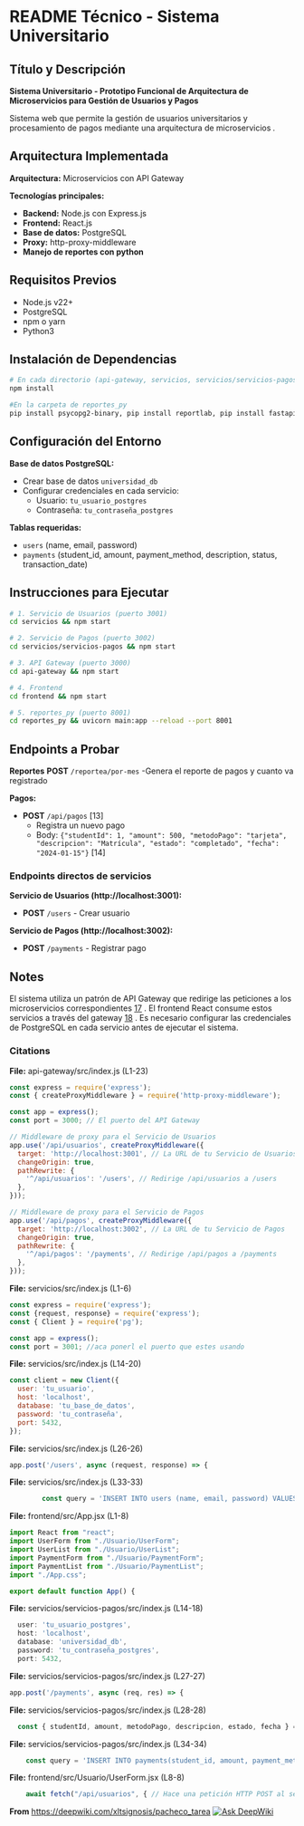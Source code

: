 
# README Técnico - Sistema Universitario

## Título y Descripción
**Sistema Universitario - Prototipo Funcional de Arquitectura de Microservicios para Gestión de Usuarios y Pagos**

Sistema web que permite la gestión de usuarios universitarios y procesamiento de pagos mediante una arquitectura de microservicios <cite/>.

## Arquitectura Implementada
**Arquitectura:** Microservicios con API Gateway 

**Tecnologías principales:**
- **Backend:** Node.js con Express.js 
- **Frontend:** React.js  
- **Base de datos:** PostgreSQL 
- **Proxy:** http-proxy-middleware
- **Manejo de reportes con python** 

## Requisitos Previos
- Node.js v22+
- PostgreSQL
- npm o yarn
- Python3

## Instalación de Dependencias
```bash
# En cada directorio (api-gateway, servicios, servicios/servicios-pagos, frontend)
npm install

#En la carpeta de reportes_py
pip install psycopg2-binary, pip install reportlab, pip install fastapi uvicorn, pip install xlsxwriter, pip install pandas
```

## Configuración del Entorno
**Base de datos PostgreSQL:**
- Crear base de datos `universidad_db` 
- Configurar credenciales en cada servicio:
  - Usuario: `tu_usuario_postgres`
  - Contraseña: `tu_contraseña_postgres` 

**Tablas requeridas:**
- `users` (name, email, password) 
- `payments` (student_id, amount, payment_method, description, status, transaction_date) 

## Instrucciones para Ejecutar
```bash
# 1. Servicio de Usuarios (puerto 3001)
cd servicios && npm start

# 2. Servicio de Pagos (puerto 3002)
cd servicios/servicios-pagos && npm start

# 3. API Gateway (puerto 3000)
cd api-gateway && npm start

# 4. Frontend
cd frontend && npm start

# 5. reportes_py (puerto 8001)
cd reportes_py && uvicorn main:app --reload --port 8001
```

## Endpoints a Probar
**Reportes**
**POST** `/reportea/por-mes`
  -Genera el reporte de pagos y cuanto va registrado

**Pagos:**
- **POST** `/api/pagos` [13]
  - Registra un nuevo pago
  - Body: `{"studentId": 1, "amount": 500, "metodoPago": "tarjeta", "descripcion": "Matrícula", "estado": "completado", "fecha": "2024-01-15"}` [14]

### Endpoints directos de servicios

**Servicio de Usuarios (http://localhost:3001):**
- **POST** `/users` - Crear usuario 

**Servicio de Pagos (http://localhost:3002):**
- **POST** `/payments` - Registrar pago 

## Notes
El sistema utiliza un patrón de API Gateway que redirige las peticiones a los microservicios correspondientes [17](#0-16) . El frontend React consume estos servicios a través del gateway [18](#0-17) . Es necesario configurar las credenciales de PostgreSQL en cada servicio antes de ejecutar el sistema.

### Citations

**File:** api-gateway/src/index.js (L1-23)
```javascript
const express = require('express');
const { createProxyMiddleware } = require('http-proxy-middleware');

const app = express();
const port = 3000; // El puerto del API Gateway

// Middleware de proxy para el Servicio de Usuarios
app.use('/api/usuarios', createProxyMiddleware({
  target: 'http://localhost:3001', // La URL de tu Servicio de Usuarios
  changeOrigin: true,
  pathRewrite: {
    '^/api/usuarios': '/users', // Redirige /api/usuarios a /users
  },
}));

// Middleware de proxy para el Servicio de Pagos
app.use('/api/pagos', createProxyMiddleware({
  target: 'http://localhost:3002', // La URL de tu Servicio de Pagos
  changeOrigin: true,
  pathRewrite: {
    '^/api/pagos': '/payments', // Redirige /api/pagos a /payments
  },
}));
```

**File:** servicios/src/index.js (L1-6)
```javascript
const express = require('express');
const {request, response} = require('express');
const { Client } = require('pg');

const app = express();
const port = 3001; //aca ponerl el puerto que estes usando
```

**File:** servicios/src/index.js (L14-20)
```javascript
const client = new Client({
  user: 'tu_usuario',
  host: 'localhost',
  database: 'tu_base_de_datos',
  password: 'tu_contraseña',
  port: 5432,
});
```

**File:** servicios/src/index.js (L26-26)
```javascript
app.post('/users', async (request, response) => {
```

**File:** servicios/src/index.js (L33-33)
```javascript
        const query = 'INSERT INTO users (name, email, password) VALUES ($1, $2, $3) RETURNING *';
```

**File:** frontend/src/App.jsx (L1-8)
```javascript
import React from "react";
import UserForm from "./Usuario/UserForm";
import UserList from "./Usuario/UserList";
import PaymentForm from "./Usuario/PaymentForm";
import PaymentList from "./Usuario/PaymentList";
import "./App.css";

export default function App() {
```

**File:** servicios/servicios-pagos/src/index.js (L14-18)
```javascript
  user: 'tu_usuario_postgres',
  host: 'localhost',
  database: 'universidad_db',
  password: 'tu_contraseña_postgres',
  port: 5432,
```

**File:** servicios/servicios-pagos/src/index.js (L27-27)
```javascript
app.post('/payments', async (req, res) => {
```

**File:** servicios/servicios-pagos/src/index.js (L28-28)
```javascript
  const { studentId, amount, metodoPago, descripcion, estado, fecha } = req.body;
```

**File:** servicios/servicios-pagos/src/index.js (L34-34)
```javascript
    const query = 'INSERT INTO payments(student_id, amount, payment_method, description, status, transaction_date) VALUES($1, $2, $3, $4, $5, $6) RETURNING *';
```

**File:** frontend/src/Usuario/UserForm.jsx (L8-8)
```javascript
    await fetch("/api/usuarios", { // Hace una petición HTTP POST al servidor para crear un nuevo usuario.
```

**From** https://deepwiki.com/xltsignosis/pacheco_tarea
[![Ask DeepWiki](https://deepwiki.com/badge.svg)](https://deepwiki.com/xltsignosis/pacheco_tarea)
